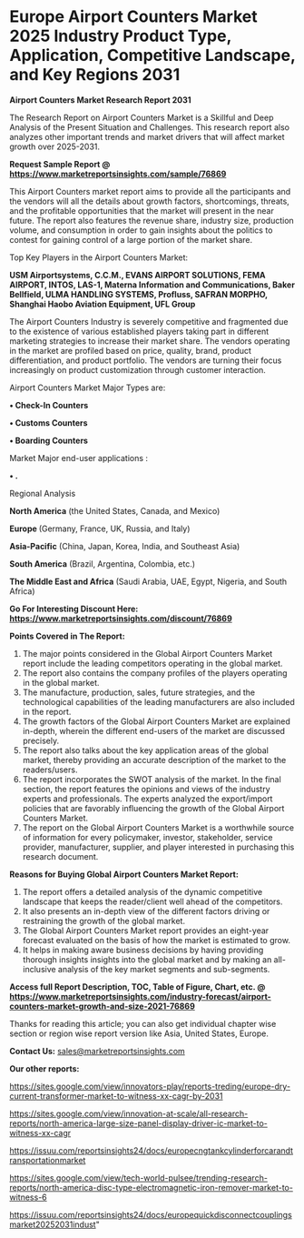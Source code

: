  # Europe Airport Counters Market 2025 Industry Product Type, Application, Competitive Landscape, and Key Regions 2031

<strong>Airport Counters Market Research Report 2031</strong>

The Research Report on Airport Counters Market is a Skillful and Deep Analysis of the Present Situation and Challenges. This research report also analyzes other important trends and market drivers that will affect market growth over 2025-2031.

<strong>Request Sample Report @ <a href=https://www.marketreportsinsights.com/sample/76869>https://www.marketreportsinsights.com/sample/76869</a></strong>

This Airport Counters market report aims to provide all the participants and the vendors will all the details about growth factors, shortcomings, threats, and the profitable opportunities that the market will present in the near future. The report also features the revenue share, industry size, production volume, and consumption in order to gain insights about the politics to contest for gaining control of a large portion of the market share.

Top Key Players in the Airport Counters Market:

<strong>USM Airportsystems, C.C.M., EVANS AIRPORT SOLUTIONS, FEMA AIRPORT, INTOS, LAS-1, Materna Information and Communications, Baker Bellfield, ULMA HANDLING SYSTEMS, Profluss, SAFRAN MORPHO, Shanghai Haobo Aviation Equipment, UFL Group</strong>

The Airport Counters Industry is severely competitive and fragmented due to the existence of various established players taking part in different marketing strategies to increase their market share. The vendors operating in the market are profiled based on price, quality, brand, product differentiation, and product portfolio. The vendors are turning their focus increasingly on product customization through customer interaction.

Airport Counters Market Major Types are:

<strong>• Check-In Counters

• Customs Counters

• Boarding Counters</strong>

Market Major end-user applications :

<strong>• .</strong>

Regional Analysis

</u><strong><b>North America</b></strong> (the United States, Canada, and Mexico)

<strong><b>Europe </b></strong>(Germany, France, UK, Russia, and Italy)

<strong><b>Asia-Pacific</b></strong> (China, Japan, Korea, India, and Southeast Asia)

<strong><b>South America</b></strong> (Brazil, Argentina, Colombia, etc.)

<strong><b>The Middle East and Africa</b></strong> (Saudi Arabia, UAE, Egypt, Nigeria, and South Africa)

<strong>Go For Interesting Discount Here: <a href=https://www.marketreportsinsights.com/discount/76869>https://www.marketreportsinsights.com/discount/76869</a></strong>

<strong>Points Covered in The Report:</strong>
<ol>
  <li>The major points considered in the Global Airport Counters Market report include the leading competitors operating in the global market.</li>
  <li>The report also contains the company profiles of the players operating in the global market.</li>
  <li>The manufacture, production, sales, future strategies, and the technological capabilities of the leading manufacturers are also included in the report.</li>
  <li>The growth factors of the Global Airport Counters Market are explained in-depth, wherein the different end-users of the market are discussed precisely.</li>
  <li>The report also talks about the key application areas of the global market, thereby providing an accurate description of the market to the readers/users.</li>
  <li>The report incorporates the SWOT analysis of the market. In the final section, the report features the opinions and views of the industry experts and professionals. The experts analyzed the export/import policies that are favorably influencing the growth of the Global Airport Counters Market.</li>
  <li>The report on the Global Airport Counters Market is a worthwhile source of information for every policymaker, investor, stakeholder, service provider, manufacturer, supplier, and player interested in purchasing this research document.</li>
</ol>
<strong>Reasons for Buying Global Airport Counters Market Report:</strong>

<ol>
  <li>The report offers a detailed analysis of the dynamic competitive landscape that keeps the reader/client well ahead of the competitors.</li>
  <li>It also presents an in-depth view of the different factors driving or restraining the growth of the global market.</li>
  <li>The Global Airport Counters Market report provides an eight-year forecast evaluated on the basis of how the market is estimated to grow.</li>
  <li>It helps in making aware business decisions by having providing thorough insights insights into the global market and by making an all-inclusive analysis of the key market segments and sub-segments.</li>
</ol>
<strong>Access full Report Description, TOC, Table of Figure, Chart, etc. @ <a href=https://www.marketreportsinsights.com/industry-forecast/airport-counters-market-growth-and-size-2021-76869>https://www.marketreportsinsights.com/industry-forecast/airport-counters-market-growth-and-size-2021-76869</a></strong>


Thanks for reading this article; you can also get individual chapter wise section or region wise report version like Asia, United States, Europe.

<strong>Contact Us:</strong>
sales@marketreportsinsights.com

<strong>Our other reports:</strong>

<a href=https://sites.google.com/view/innovators-play/reports-treding/europe-dry-current-transformer-market-to-witness-xx-cagr-by-2031>https://sites.google.com/view/innovators-play/reports-treding/europe-dry-current-transformer-market-to-witness-xx-cagr-by-2031</a>

<a href=https://sites.google.com/view/innovation-at-scale/all-research-reports/north-america-large-size-panel-display-driver-ic-market-to-witness-xx-cagr>https://sites.google.com/view/innovation-at-scale/all-research-reports/north-america-large-size-panel-display-driver-ic-market-to-witness-xx-cagr</a>

<a href=https://issuu.com/reportsinsights24/docs/europecngtankcylinderforcarandtransportationmarket>https://issuu.com/reportsinsights24/docs/europecngtankcylinderforcarandtransportationmarket</a>

<a href=https://sites.google.com/view/tech-world-pulsee/trending-research-reports/north-america-disc-type-electromagnetic-iron-remover-market-to-witness-6>https://sites.google.com/view/tech-world-pulsee/trending-research-reports/north-america-disc-type-electromagnetic-iron-remover-market-to-witness-6</a>

<a href=https://issuu.com/reportsinsights24/docs/europequickdisconnectcouplingsmarket20252031indust>https://issuu.com/reportsinsights24/docs/europequickdisconnectcouplingsmarket20252031indust</a>"
